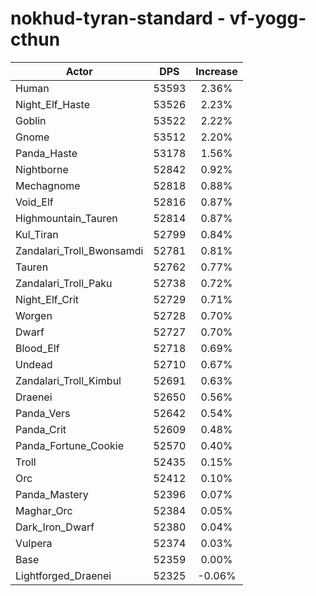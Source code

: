 # nokhud-tyran-standard - vf-yogg-cthun
| Actor | DPS | Increase |
|---|:---:|:---:|
|Human|53593|2.36%|
|Night_Elf_Haste|53526|2.23%|
|Goblin|53522|2.22%|
|Gnome|53512|2.20%|
|Panda_Haste|53178|1.56%|
|Nightborne|52842|0.92%|
|Mechagnome|52818|0.88%|
|Void_Elf|52816|0.87%|
|Highmountain_Tauren|52814|0.87%|
|Kul_Tiran|52799|0.84%|
|Zandalari_Troll_Bwonsamdi|52781|0.81%|
|Tauren|52762|0.77%|
|Zandalari_Troll_Paku|52738|0.72%|
|Night_Elf_Crit|52729|0.71%|
|Worgen|52728|0.70%|
|Dwarf|52727|0.70%|
|Blood_Elf|52718|0.69%|
|Undead|52710|0.67%|
|Zandalari_Troll_Kimbul|52691|0.63%|
|Draenei|52650|0.56%|
|Panda_Vers|52642|0.54%|
|Panda_Crit|52609|0.48%|
|Panda_Fortune_Cookie|52570|0.40%|
|Troll|52435|0.15%|
|Orc|52412|0.10%|
|Panda_Mastery|52396|0.07%|
|Maghar_Orc|52384|0.05%|
|Dark_Iron_Dwarf|52380|0.04%|
|Vulpera|52374|0.03%|
|Base|52359|0.00%|
|Lightforged_Draenei|52325|-0.06%|
